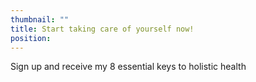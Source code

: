 ```yaml
---
thumbnail: ""
title: Start taking care of yourself now!
position:
---
```


Sign up and receive my 8 essential keys to holistic health
